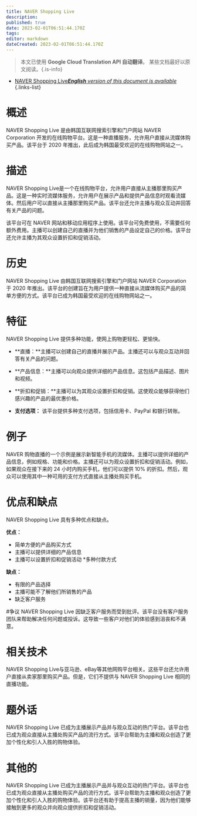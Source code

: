 ```yaml
---
title: NAVER Shopping Live
description: 
published: true
date: 2023-02-01T06:51:44.170Z
tags: 
editor: markdown
dateCreated: 2023-02-01T06:51:44.170Z
---
```


> 本文已使用 **Google Cloud Translation API 自动翻译**。
某些文档最好以原文阅读。{.is-info}

- [NAVER Shopping Live***English** version of this document is available*](/en/Knowledge-base/Dictionary/naver-shopping-live)
{.links-list}

# 概述
NAVER Shopping Live 是由韩国互联网搜索引擎和门户网站 NAVER Corporation 开发的在线购物平台。这是一种直播服务，允许用户直接从流媒体购买产品。该平台于 2020 年推出，此后成为韩国最受欢迎的在线购物网站之一。

# 描述
NAVER Shopping Live是一个在线购物平台，允许用户直接从主播那里购买产品。这是一种实时流媒体服务，允许用户在展示产品和提供产品信息时观看流媒体。然后用户可以直接从主播那里购买产品。该平台还允许主播与观众互动并回答有关产品的问题。

该平台可在 NAVER 网站和移动应用程序上使用。该平台可免费使用，不需要任何额外费用。主播可以创建自己的直播并为他们销售的产品设定自己的价格。该平台还允许主播为其观众设置折扣和促销活动。

# 历史
NAVER Shopping Live 由韩国互联网搜索引擎和门户网站 NAVER Corporation 于 2020 年推出。该平台的创建旨在为用户提供一种直接从流媒体购买产品的简单方便的方式。该平台已成为韩国最受欢迎的在线购物网站之一。

# 特征
NAVER Shopping Live 提供多种功能，使网上购物更轻松、更愉快。

* **直播：**主播可以创建自己的直播并展示产品。主播还可以与观众互动并回答有关产品的问题。

* **产品信息：**主播可以向观众提供详细的产品信息。这包括产品描述、图片和视频。

* **折扣和促销：**主播可以为其观众设置折扣和促销。这使观众能够获得他们感兴趣的产品的最优惠价格。

* **支付选项：** 该平台提供多种支付选项，包括信用卡、PayPal 和银行转账。

# 例子
NAVER 购物直播的一个示例是展示新智能手机的流媒体。主播可以提供详细的产品信息，例如规格、功能和价格。主播还可以为观众设置折扣和促销活动。例如，如果观众在接下来的 24 小时内购买手机，他们可以提供 10% 的折扣。然后，观众可以使用其中一种可用的支付方式直接从主播处购买手机。

# 优点和缺点
NAVER Shopping Live 具有多种优点和缺点。

**优点：**

* 简单方便的产品购买方式
* 主播可以提供详细的产品信息
* 主播可以设置折扣和促销活动
*多种付款方式

**缺点：**

* 有限的产品选择
* 主播可能不了解他们所销售的产品
* 缺乏客户服务

#争议
NAVER Shopping Live 因缺乏客户服务而受到批评。该平台没有客户服务团队来帮助解决任何问题或投诉。这导致一些客户对他们的体验感到沮丧和不满意。

# 相关技术
NAVER Shopping Live与亚马逊、eBay等其他网购平台相关。这些平台还允许用户直接从卖家那里购买产品。但是，它们不提供与 NAVER Shopping Live 相同的直播功能。

# 题外话
NAVER Shopping Live 已成为主播展示产品并与观众互动的热门平台。该平台也已成为观众直接从主播处购买产品的流行方式。该平台帮助为主播和观众创造了更加个性化和引人入胜的购物体验。

# 其他的
NAVER Shopping Live 已成为主播展示产品并与观众互动的热门平台。该平台也已成为观众直接从主播处购买产品的流行方式。该平台帮助为主播和观众创造了更加个性化和引人入胜的购物体验。该平台还有助于提高主播的销量，因为他们能够接触到更多的观众并向观众提供折扣和促销活动。